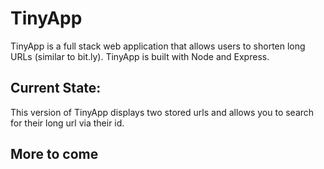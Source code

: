 # TinyApp

TinyApp is a full stack web application that allows users to shorten long URLs (similar to bit.ly). TinyApp is built with Node and Express.

## Current State:

This version of TinyApp displays two stored urls and allows you to search for their long url via their id.

## More to come
